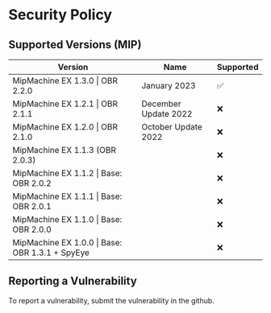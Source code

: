 # Security Policy

## Supported Versions (MIP)

| Version | Name | Supported |
| - | - | - |
| MipMachine EX 1.3.0 \| OBR 2.2.0 | January 2023 | :white_check_mark: |
| MipMachine EX 1.2.1 \| OBR 2.1.1 | December Update 2022 | :x: |
| MipMachine EX 1.2.0 \| OBR 2.1.0 | October Update 2022 | :x: |
| MipMachine EX 1.1.3 (OBR 2.0.3) || :x: |
| MipMachine EX 1.1.2 \| Base: OBR 2.0.2 || :x: |
| MipMachine EX 1.1.1 \| Base: OBR 2.0.1 || :x: |
| MipMachine EX 1.1.0 \| Base: OBR 2.0.0 || :x: |
| MipMachine EX 1.0.0 \| Base: OBR 1.3.1 + SpyEye || :x: |

## Reporting a Vulnerability

To report a vulnerability, submit the vulnerability in the github.
